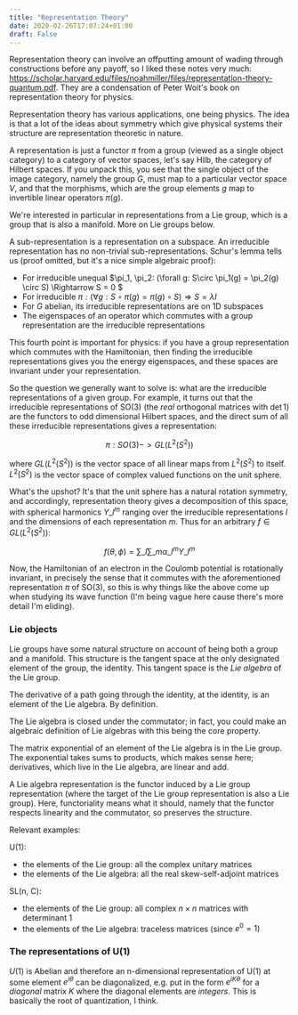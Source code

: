 ```yaml
---
title: "Representation Theory"
date: 2020-02-26T17:07:24+01:00
draft: False
---
```


<script type="text/javascript" async
  src="https://cdn.mathjax.org/mathjax/latest/MathJax.js?config=TeX-AMS-MML_HTMLorMML">
  MathJax.Hub.Config({
  tex2jax: {
    inlineMath: [['$','$'], ['\\(','\\)']],
    displayMath: [['$$','$$']],
    processEscapes: true,
    processEnvironments: true,
    skipTags: ['script', 'noscript', 'style', 'textarea', 'pre'],
    TeX: { equationNumbers: { autoNumber: "AMS" },
         extensions: ["AMSmath.js", "AMSsymbols.js"] }
  }
  });
  MathJax.Hub.Queue(function() {
    // Fix <code> tags after MathJax finishes running. This is a
    // hack to overcome a shortcoming of Markdown. Discussion at
    // https://github.com/mojombo/jekyll/issues/199
    var all = MathJax.Hub.getAllJax(), i;
    for(i = 0; i < all.length; i += 1) {
        all[i].SourceElement().parentNode.className += ' has-jax';
    }
  });

  MathJax.Hub.Config({
  // Autonumbering by mathjax
  TeX: { equationNumbers: { autoNumber: "AMS" } }
  });

</script>


$\newcommand{\R}{\mathbb{R}}$
$\newcommand{\C}{\mathbb{C}}$
$\newcommand{\N}{\mathbb{N}}$
$\newcommand{\Z}{\mathbb{Z}}$




Representation theory can involve an offputting amount of wading through constructions before any payoff, so I liked these notes very much: https://scholar.harvard.edu/files/noahmiller/files/representation-theory-quantum.pdf. They are a condensation of Peter Woit's book on representation theory for physics.

Representation theory has various applications, one being physics. The idea is that a lot of the ideas about symmetry which give physical systems their structure are representation theoretic in nature.

A representation is just a functor $\pi$ from a group (viewed as a single object category) to a category of vector spaces, let's say Hilb, the category of Hilbert spaces. If you unpack this, you see that the single object of the image category, namely the group $G$, must map to a particular vector space $V$, and that the morphisms, which are the group elements $g$ map to invertible linear operators $\pi(g)$.

We're interested in particular in representations from a Lie group, which is a group that is also a manifold. More on Lie groups below.

A sub-representation is a representation on a subspace. An irreducible representation has no non-trivial sub-representations. Schur's lemma tells us (proof omitted, but it's a nice simple algebraic proof):

- For irreducible unequal $\pi\_1, \pi\_2: (\forall g: S\circ \pi\_1(g) =  \pi\_2(g) \circ S) \Rightarrow S = 0 $
- For irreducible $\pi: (\forall g: S\circ \pi(g) =  \pi(g) \circ S) \Rightarrow S = \lambda I$
- For $G$ abelian, its irreducible representations are on 1D subspaces
- The eigenspaces of an operator which commutes with a group representation are the irreducible representations

This fourth point is important for physics: if you have a group representation which commutes with the Hamiltonian, then finding the irreducible representations gives you the energy eigenspaces, and these spaces are invariant under your representation.

So the question we generally want to solve is: what are the irreducible representations of a given group. For example, it turns out that the irreducible representations of SO(3) (the *real* orthogonal matrices with $\det 1$) are the functors to odd dimensional Hilbert spaces, and the direct sum of all these irreducible representations gives a representation:

$$ \pi : SO(3) -> GL(L^2(S^2)) $$

where $GL(L^2(S^2))$ is the vector space of all linear maps from $L^2(S^2)$ to itself. $L^2(S^2)$ is the vector space of complex valued functions on the unit sphere.

What's the upshot? It's that the unit sphere has a natural rotation symmetry, and accordingly, representation theory gives a decomposition of this space, with spherical harmonics $Y\_l^m$ ranging over the irreducible representations $l$ and the dimensions of each representation $m$. Thus for an arbitrary $f \in GL(L^2(S^2))$:

$$ f(\theta, \phi) = \sum\_l\sum\_m \alpha\_l^mY\_l^m $$

Now, the Hamiltonian of an electron in the Coulomb potential is rotationally invariant, in precisely the sense that it commutes with the aforementioned representation $\pi$ of SO(3), so this is why things like the above come up when studying its wave function (I'm being vague here cause there's more detail I'm eliding).


### Lie objects

Lie groups have some natural structure on account of being both a group and a manifold. This structure is the tangent space at the only designated element of the group, the identity. This tangent space is the *Lie algebra* of the Lie group.

The derivative of a path going through the identity, at the identity, is an element of the Lie algebra. By definition.

The Lie algebra is closed under the commutator; in fact, you could make an algebraic definition of Lie algebras with this being the core property.

The matrix exponential of an element of the Lie algebra is in the Lie group. The exponential takes sums to products, which makes sense here; derivatives, which live in the Lie algebra, are linear and add.

A Lie algebra representation is the functor induced by a Lie group representation (where the target of the Lie group representation is also a Lie group). Here, functoriality means what it should, namely that the functor respects linearity and the commutator, so preserves the structure.

<!-- TODO: group homomorphism $\pi$ induces lie algebra homomorphism $\pi'$ with: \pi(e^{Xt})= e^{t\pi'(X)} -->

Relevant examples:

U(1):

- the elements of the Lie group: all the complex unitary matrices
- the elements of the Lie algebra: all the real skew-self-adjoint matrices

SL(n, C):

- the elements of the Lie group: all complex $n \times n$ matrices with determinant $1$
- the elements of the Lie algebra: traceless matrices (since $e^0=1$)

### The representations of U(1)

$U(1)$ is Abelian and therefore an n-dimensional representation of U(1) at some element $e^{i\theta}$ can be diagonalized, e.g. put in the form $e^{iK\theta}$ for a *diagonal* matrix $K$ where the diagonal elements are *integers*. This is basically the root of quantization, I think.

<!-- ### The representations of SU(2)

This is a lot less trivial. The upshot is that there is one irreducible representation for each dimension $(2j+1)$ for half-integer $j$, spanned by

S^n\_-(v) CHECK UNDERSTAND -->
